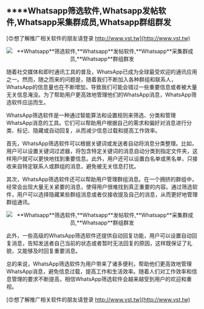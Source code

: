 ## ****Whatsapp**筛选软件,**Whatsapp**发帖软件,**Whatsapp**采集群成员,**Whatsapp**群组群发**

[😍想了解推广相关软件的朋友请登录 http://www.vst.tw](http://www.vst.tw)

 <center><img src="https://vst.tw/MP4/tuiguang/png/7.png" alt="**Whatsapp**筛选软件,**Whatsapp**发帖软件,**Whatsapp**采集群成员,**Whatsapp**群组群发"></center>

随着社交媒体和即时通讯工具的普及，WhatsApp已成为全球最受欢迎的通讯应用之一。然而，随之而来的问题是，随着我们不断加入各种群组和联系人，WhatsApp的信息量也在不断增加，导致我们可能会错过一些重要信息或者被大量无关信息淹没。为了帮助用户更高效地管理他们的WhatsApp消息，WhatsApp筛选软件应运而生。

WhatsApp筛选软件是一种通过智能算法和设置规则来筛选、分类和管理WhatsApp消息的工具。它们可以帮助用户根据自己的需求和偏好对消息进行分类、标记、隐藏或自动回复，从而减少信息过载和提高工作效率。

首先，WhatsApp筛选软件可以根据关键词或发送者自动将消息分类整理。比如，用户可以设置关键词过滤器，将包含特定关键词的消息自动分类到指定文件夹，这样用户就可以更快地找到重要信息。此外，用户还可以设置白名单或黑名单，只接收来自特定联系人或群组的消息，避免被无关信息打扰。

其次，WhatsApp筛选软件还可以帮助用户管理群组消息。在一个拥挤的群组中，经常会出现大量无关紧要的消息，使得用户很难找到真正重要的内容。通过筛选软件，用户可以选择隐藏某些群组消息或者仅接收提及自己的消息，从而更好地管理群组通讯。

 <center><img src="https://vst.tw/MP4/tuiguang/png/7.png" alt="**Whatsapp**筛选软件,**Whatsapp**发帖软件,**Whatsapp**采集群成员,**Whatsapp**群组群发"></center>

此外，一些高级的WhatsApp筛选软件还提供自动回复功能，用户可以设置自动回复消息，告知发送者自己当前的状态或者暂时无法回复的原因，这样既保证了礼貌，又能够及时回复重要消息。

总的来说，WhatsApp筛选软件为用户带来了诸多便利，帮助他们更高效地管理WhatsApp消息，避免信息过载，提高工作和生活效率。随着人们对工作效率和信息管理的要求不断提高，相信WhatsApp筛选软件会越来越受到用户的欢迎和重视。

[😍想了解推广相关软件的朋友请登录 http://www.vst.tw](http://www.vst.tw)



